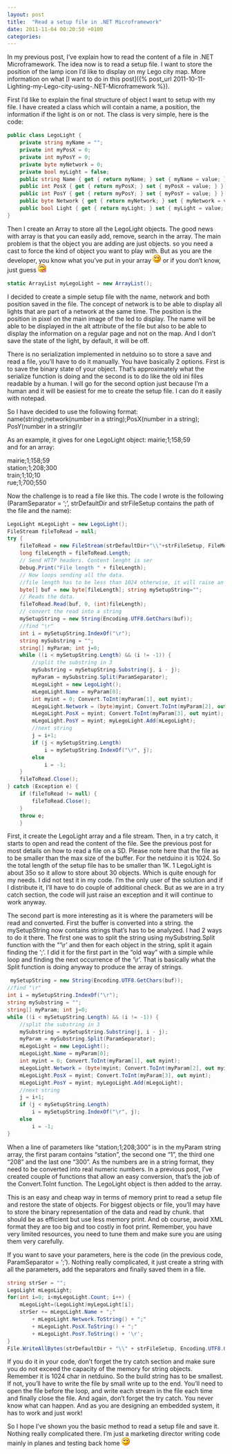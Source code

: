 ```yaml
---
layout: post
title:  "Read a setup file in .NET Microframework"
date: 2011-11-04 00:20:50 +0100
categories: 
---
```

In my previous post, I’ve explain how to read the content of a file in .NET Microframework. The idea now is to read a setup file. I want to store the position of the lamp icon I’d like to display on my Lego city map. More information on what [I want to do in this post]({% post_url 2011-10-11-Lighting-my-Lego-city-using-.NET-Microframework %}).

 First I’d like to explain the final structure of object I want to setup with my file. I have created a class which will contain a name, a position, the information if the light is on or not. The class is very simple, here is the code:

 
```csharp
public class LegoLight { 
    private string myName = ""; 
    private int myPosX = 0; 
    private int myPosY = 0; 
    private byte myNetwork = 0; 
    private bool myLight = false; 
    public string Name { get { return myName; } set { myName = value; } } 
    public int PosX { get { return myPosX; } set { myPosX = value; } } 
    public int PosY { get { return myPosY; } set { myPosY = value; } } 
    public byte Network { get { return myNetwork; } set { myNetwork = value; } } 
    public bool Light { get { return myLight; } set { myLight = value; } } 
}
```
 Then I create an Array to store all the LegoLight objects. The good news with array is that you can easily add, remove, search in the array. The main problem is that the object you are adding are just objects. so you need a cast to force the kind of object you want to play with. But as you are the developer, you know what you’ve put in your array ![Sourire](/assets/4401.wlEmoticon-smile_2.png) or if you don’t know, just guess ![Tire la langue](/assets/3036.wlEmoticon-smilewithtongueout_2.png)

 
```csharp
static ArrayList myLegoLight = new ArrayList();
```
I decided to create a simple setup file with the name, network and both position saved in the file. The concept of network is to be able to display all lights that are part of a network at the same time. The position is the position in pixel on the main image of the led to display. The name will be able to be displayed in the alt attribute of the file but also to be able to display the information on a regular page and not on the map. And I don’t save the state of the light, by default, it will be off.

There is no serialization implemented in netduino so to store a save and read a file, you’ll have to do it manually. You have basically 2 options. First is to save the binary state of your object. That’s approximately what the serialize function is doing and the second is to do like the old ini files readable by a human. I will go for the second option just because I’m a human and it will be easiest for me to create the setup file. I can do it easily with notepad. 

So I have decided to use the following format: name(string);network(number in a string);PosX(number in a string); PosY(number in a string)\r

As an example, it gives for one LegoLight object: mairie;1;158;59   
and for an array: 

mairie;1;158;59   
station;1;208;300   
train;1;10;10   
rue;1;700;550   

Now the challenge is to read a file like this. The code I wrote is the following (ParamSeparator = ‘;’, strDefaultDir and strFileSetup contains the path of the file and the name):

```csharp
LegoLight mLegoLight = new LegoLight(); 
FileStream fileToRead = null; 
try { 
    fileToRead = new FileStream(strDefaultDir+"\\"+strFileSetup, FileMode.Open, FileAccess.Read); 
    long fileLength = fileToRead.Length; 
    // Send HTTP headers. Content lenght is ser 
    Debug.Print("File length " + fileLength); 
    // Now loops sending all the data. 
    //file length has to be less than 1024 otherwise, it will raise an exception 
    byte[] buf = new byte[fileLength]; string mySetupString=""; 
    // Reads the data. 
    fileToRead.Read(buf, 0, (int)fileLength); 
    // convert the read into a string 
    mySetupString = new String(Encoding.UTF8.GetChars(buf)); 
    //find "\r" 
    int i = mySetupString.IndexOf("\r"); 
    string mySubstring = ""; 
    string[] myParam; int j=0; 
    while ((i < mySetupString.Length) && (i != -1)) { 
        //split the substring in 3 
        mySubstring = mySetupString.Substring(j, i - j); 
        myParam = mySubstring.Split(ParamSeparator); 
        mLegoLight = new LegoLight(); 
        mLegoLight.Name = myParam[0]; 
        int myint = 0; Convert.ToInt(myParam[1], out myint); 
        mLegoLight.Network = (byte)myint; Convert.ToInt(myParam[2], out myint); 
        mLegoLight.PosX = myint; Convert.ToInt(myParam[3], out myint); 
        mLegoLight.PosY = myint; myLegoLight.Add(mLegoLight); 
        //next string 
        j = i+1; 
        if (j < mySetupString.Length) 
            i = mySetupString.IndexOf("\r", j); 
        else 
            i = -1; 
    } 
    fileToRead.Close(); 
} catch (Exception e) { 
    if (fileToRead != null) { 
        fileToRead.Close(); 
    } 
    throw e; 
    }
```

 First, it create the LegoLight array and a file stream. Then, in a try catch, it starts to open and read the content of the file. See the previous post for most details on how to read a file on a SD. Please note here that the file as to be smaller than the max size of the buffer. For the netduino it is 1024. So the total length of the setup file has to be smaller than 1K. 1 LegoLight is about 35o so it allow to store about 30 objects. Which is quite enough for my needs. I did not test it in my code. I’m the only user of the solution and if I distribute it, I’ll have to do couple of additional check. But as we are in a try catch section, the code will just raise an exception and it will continue to work anyway.

 The second part is more interesting as it is where the parameters will be read and converted. First the buffer is converted into a string. the mySetupString now contains strings that’s has to be analyzed. I had 2 ways to do it there. The first one was to split the string using mySubstring.Split function with the "’\r’ and then for each object in the string, split it again finding the ‘;’. I did it for the first part in the “old way” with a simple while loop and finding the next occurrence of the ‘\r’. That is basically what the Split function is doing anyway to produce the array of strings. 
 
```csharp
 mySetupString = new String(Encoding.UTF8.GetChars(buf)); 
//find "\r" 
int i = mySetupString.IndexOf("\r"); 
string mySubstring = ""; 
string[] myParam; int j=0; 
while ((i < mySetupString.Length) && (i != -1)) { 
    //split the substring in 3 
    mySubstring = mySetupString.Substring(j, i - j); 
    myParam = mySubstring.Split(ParamSeparator); 
    mLegoLight = new LegoLight(); 
    mLegoLight.Name = myParam[0]; 
    int myint = 0; Convert.ToInt(myParam[1], out myint); 
    mLegoLight.Network = (byte)myint; Convert.ToInt(myParam[2], out myint); 
    mLegoLight.PosX = myint; Convert.ToInt(myParam[3], out myint); 
    mLegoLight.PosY = myint; myLegoLight.Add(mLegoLight); 
    //next string 
    j = i+1; 
    if (j < mySetupString.Length) 
        i = mySetupString.IndexOf("\r", j); 
    else 
        i = -1; 
} 
```
 When a line of parameters like “station;1;208;300” is in the myParam string array, the first param contains “station”, the second one “1”, the third one “208” and the last one “300”. As the numbers are in a string format, they need to be converted into real numeric numbers. In a previous post, I’ve created couple of functions that allow an easy conversion, that’s the job of the Convert.ToInt function. The LegoLight object is then added to the array.

 This is an easy and cheap way in terms of memory print to read a setup file and restore the state of objects. For biggest objects or file, you’ll may have to store the binary representation of the data and read by chunk. that should be as efficient but use less memory print. And ob course, avoid XML format they are too big and too costly in foot print. Remember, you have very limited resources, you need to tune them and make sure you are using them very carefully.

 If you want to save your parameters, here is the code (in the previous code, ParamSeparator = ‘;’). Nothing really complicated, it just create a string with all the parameters, add the separators and finally saved them in a file.

 
```csharp
string strSer = ""; 
LegoLight mLegoLight; 
for(int i=0; i<myLegoLight.Count; i++) { 
    mLegoLight=(LegoLight)myLegoLight[i]; 
    strSer += mLegoLight.Name + ";"   
        + mLegoLight.Network.ToString() + ";"   
        + mLegoLight.PosX.ToString() + ";"   
        + mLegoLight.PosY.ToString() + '\r'; 
} 
File.WriteAllBytes(strDefaultDir + "\\" + strFileSetup, Encoding.UTF8.GetBytes(strSer));
```
 If you do it in your code, don’t forget the try catch section and make sure you do not exceed the capacity of the memory for string objects. Remember it is 1024 char in netduino. So the build string has to be smallest. If not, you’ll have to write the file by small write up to the end. You’ll need to open the file before the loop, and write each stream in the file each time and finally close the file. And again, don’t forget the try catch. You never know what can happen. And as you are designing an embedded system, it has to work and just work!

 So I hope I’ve shown you the basic method to read a setup file and save it. Nothing really complicated there. I’m just a marketing director writing code mainly in planes and testing back home ![Sourire](/assets/4401.wlEmoticon-smile_2.png)

